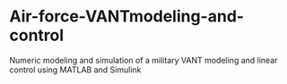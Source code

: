 # Air-force-VANTmodeling-and-control
Numeric modeling and simulation of a military VANT modeling and linear control using MATLAB and Simulink
